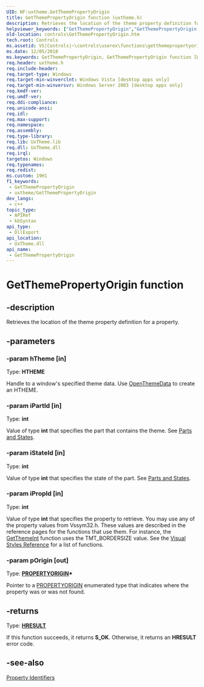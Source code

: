 ```yaml
---
UID: NF:uxtheme.GetThemePropertyOrigin
title: GetThemePropertyOrigin function (uxtheme.h)
description: Retrieves the location of the theme property definition for a property.
helpviewer_keywords: ["GetThemePropertyOrigin","GetThemePropertyOrigin function [Windows Controls]","controls.GetThemePropertyOrigin","controls.inet_GetThemePropertyOrigin","inet_GetThemePropertyOrigin","inet_GetThemePropertyOrigin_cpp","uxtheme/GetThemePropertyOrigin"]
old-location: controls\GetThemePropertyOrigin.htm
tech.root: Controls
ms.assetid: VS|Controls|~\controls\userex\functions\getthemepropertyorigin.htm
ms.date: 12/05/2018
ms.keywords: GetThemePropertyOrigin, GetThemePropertyOrigin function [Windows Controls], controls.GetThemePropertyOrigin, controls.inet_GetThemePropertyOrigin, inet_GetThemePropertyOrigin, inet_GetThemePropertyOrigin_cpp, uxtheme/GetThemePropertyOrigin
req.header: uxtheme.h
req.include-header: 
req.target-type: Windows
req.target-min-winverclnt: Windows Vista [desktop apps only]
req.target-min-winversvr: Windows Server 2003 [desktop apps only]
req.kmdf-ver: 
req.umdf-ver: 
req.ddi-compliance: 
req.unicode-ansi: 
req.idl: 
req.max-support: 
req.namespace: 
req.assembly: 
req.type-library: 
req.lib: UxTheme.lib
req.dll: UxTheme.dll
req.irql: 
targetos: Windows
req.typenames: 
req.redist: 
ms.custom: 19H1
f1_keywords:
 - GetThemePropertyOrigin
 - uxtheme/GetThemePropertyOrigin
dev_langs:
 - c++
topic_type:
 - APIRef
 - kbSyntax
api_type:
 - DllExport
api_location:
 - UxTheme.dll
api_name:
 - GetThemePropertyOrigin
---
```


# GetThemePropertyOrigin function


## -description

Retrieves the location of the theme property definition for a property.

## -parameters

### -param hTheme [in]

Type: <b>HTHEME</b>

Handle to a window's specified theme data. Use <a href="/windows/desktop/api/uxtheme/nf-uxtheme-openthemedata">OpenThemeData</a> to create an HTHEME.

### -param iPartId [in]

Type: <b>int</b>

Value of type <b>int</b> that specifies the part that contains the theme. See <a href="/windows/desktop/Controls/parts-and-states">Parts and States</a>.

### -param iStateId [in]

Type: <b>int</b>

Value of type <b>int</b> that specifies the state of the part. See <a href="/windows/desktop/Controls/parts-and-states">Parts and States</a>.

### -param iPropId [in]

Type: <b>int</b>

Value of type <b>int</b> that specifies the property to retrieve. You may use any of the property values from Vssym32.h. These values are described in the reference pages for the functions that use them. For instance, the <a href="/windows/desktop/api/uxtheme/nf-uxtheme-getthemeint">GetThemeInt</a> function uses the TMT_BORDERSIZE value. See the <a href="/windows/desktop/Controls/uxctl-ref">Visual Styles Reference</a> for a list of functions.

### -param pOrigin [out]

Type: <b><a href="/windows/desktop/api/uxtheme/ne-uxtheme-propertyorigin">PROPERTYORIGIN</a>*</b>

Pointer to a <a href="/windows/desktop/api/uxtheme/ne-uxtheme-propertyorigin">PROPERTYORIGIN</a> enumerated type that indicates where the property was or was not found.

## -returns

Type: <b><a href="/windows/desktop/WinProg/windows-data-types">HRESULT</a></b>

If this function succeeds, it returns <b>S_OK</b>. Otherwise, it returns an <b>HRESULT</b> error code.

## -see-also

<a href="/windows/desktop/Controls/property-typedefs">Property Identifiers</a>